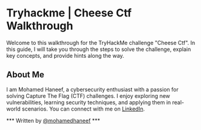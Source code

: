 # Tryhackme | Cheese Ctf Walkthrough

Welcome to this walkthrough for the TryHackMe challenge "Cheese Ctf". In this guide, I will take you through the steps to solve the challenge, explain key concepts, and provide hints along the way.

## About Me

I am Mohamed Haneef, a cybersecurity enthusiast with a passion for solving Capture The Flag (CTF) challenges. I enjoy exploring new vulnerabilities, learning security techniques, and applying them in real-world scenarios. You can connect with me on [LinkedIn](https://linkedin.com/MohamedHaneef22).

*** Written by [@mohamedhaneef](https://linkedin.com/MohamedHaneef22) ***
